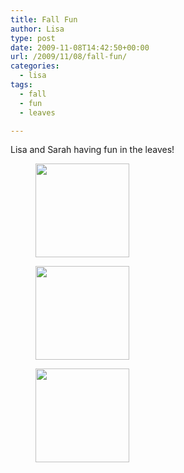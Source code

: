 ```yaml
---
title: Fall Fun
author: Lisa
type: post
date: 2009-11-08T14:42:50+00:00
url: /2009/11/08/fall-fun/
categories:
  - lisa
tags:
  - fall
  - fun
  - leaves

---
```

Lisa and Sarah having fun in the leaves!

<div id='gallery-5' class='gallery galleryid-151 gallery-columns-2 gallery-size-thumbnail'>
  <figure class='gallery-item'> 
  
  <div class='gallery-icon landscape'>
    <a href='/uploads/2009/11/100_1012.JPG'><img width="150" height="150" src="/uploads/2009/11/100_1012-150x150.jpg" class="attachment-thumbnail size-thumbnail" alt="" /></a>
  </div></figure><figure class='gallery-item'> 
  
  <div class='gallery-icon portrait'>
    <a href='/uploads/2009/11/100_1018.JPG'><img width="150" height="150" src="/uploads/2009/11/100_1018-150x150.jpg" class="attachment-thumbnail size-thumbnail" alt="" /></a>
  </div></figure><figure class='gallery-item'> 
  
  <div class='gallery-icon portrait'>
    <a href='/uploads/2009/11/100_1020.JPG'><img width="150" height="150" src="/uploads/2009/11/100_1020-150x150.jpg" class="attachment-thumbnail size-thumbnail" alt="" /></a>
  </div></figure>
</div>